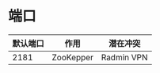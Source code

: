 # 端口

| 默认端口 | 作用        | 潜在冲突       |
| ---- | --------- | ---------- |
| 2181 | ZooKepper | Radmin VPN |
